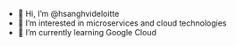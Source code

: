 - 👋 Hi, I’m @hsanghvideloitte
- 👀 I’m interested in microservices and cloud technologies
- 🌱 I’m currently learning Google Cloud

<!---
hsanghvideloitte/hsanghvideloitte is a ✨ special ✨ repository because its `README.md` (this file) appears on your GitHub profile.
You can click the Preview link to take a look at your changes.
--->
